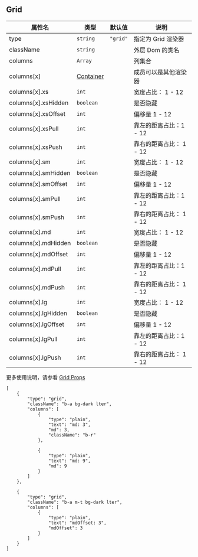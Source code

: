## Grid

| 属性名              | 类型                              | 默认值   | 说明                    |
| ------------------- | --------------------------------- | -------- | ----------------------- |
| type                | `string`                          | `"grid"` | 指定为 Grid 渲染器      |
| className           | `string`                          |          | 外层 Dom 的类名         |
| columns             | `Array`                           |          | 列集合                  |
| columns[x]          | [Container](./Types.md#Container) |          | 成员可以是其他渲染器    |
| columns[x].xs       | `int`                             |          | 宽度占比： 1 - 12       |
| columns[x].xsHidden | `boolean`                         |          | 是否隐藏                |
| columns[x].xsOffset | `int`                             |          | 偏移量 1 - 12           |
| columns[x].xsPull   | `int`                             |          | 靠左的距离占比：1 - 12  |
| columns[x].xsPush   | `int`                             |          | 靠右的距离占比： 1 - 12 |
| columns[x].sm       | `int`                             |          | 宽度占比： 1 - 12       |
| columns[x].smHidden | `boolean`                         |          | 是否隐藏                |
| columns[x].smOffset | `int`                             |          | 偏移量 1 - 12           |
| columns[x].smPull   | `int`                             |          | 靠左的距离占比：1 - 12  |
| columns[x].smPush   | `int`                             |          | 靠右的距离占比： 1 - 12 |
| columns[x].md       | `int`                             |          | 宽度占比： 1 - 12       |
| columns[x].mdHidden | `boolean`                         |          | 是否隐藏                |
| columns[x].mdOffset | `int`                             |          | 偏移量 1 - 12           |
| columns[x].mdPull   | `int`                             |          | 靠左的距离占比：1 - 12  |
| columns[x].mdPush   | `int`                             |          | 靠右的距离占比： 1 - 12 |
| columns[x].lg       | `int`                             |          | 宽度占比： 1 - 12       |
| columns[x].lgHidden | `boolean`                         |          | 是否隐藏                |
| columns[x].lgOffset | `int`                             |          | 偏移量 1 - 12           |
| columns[x].lgPull   | `int`                             |          | 靠左的距离占比：1 - 12  |
| columns[x].lgPush   | `int`                             |          | 靠右的距离占比： 1 - 12 |

更多使用说明，请参看 [Grid Props](https://react-bootstrap.github.io/components.html#grid-props-col)

```schema:height="300" scope="body"
[
    {
        "type": "grid",
        "className": "b-a bg-dark lter",
        "columns": [
            {
                "type": "plain",
                "text": "md: 3",
                "md": 3,
                "className": "b-r"
            },

            {
                "type": "plain",
                "text": "md: 9",
                "md": 9
            }
        ]
    },

    {
        "type": "grid",
        "className": "b-a m-t bg-dark lter",
        "columns": [
            {
                "type": "plain",
                "text": "mdOffset: 3",
                "mdOffset": 3
            }
        ]
    }
]
```

